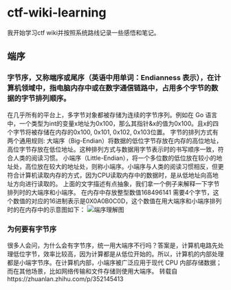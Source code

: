 # ctf-wiki-learning
我开始学习ctf wiki并按照系统路线记录一些感悟和笔记。
## 端序
### 字节序，又称端序或尾序（英语中用单词：Endianness 表示），在计算机领域中，指电脑内存中或在数字通信链路中，占用多个字节的数据的字节排列顺序。
在几乎所有的平台上，多字节对象都被存储为连续的字节序列。例如在 Go 语言中，一个类型为int的变量x地址为0x100，那么其指针&x的值为0x100。且x的四个字节将被存储在内存的0x100, 0x101, 0x102, 0x103位置。
字节的排列方式有两个通用规则:
大端序（Big-Endian）将数据的低位字节存放在内存的高位地址，高位字节存放在低位地址。这种排列方式与数据用字节表示时的书写顺序一致，符合人类的阅读习惯。
小端序（Little-Endian），将一个多位数的低位放在较小的地址处，高位放在较大的地址处，则称小端序。小端序与人类的阅读习惯相反，但更符合计算机读取内存的方式，因为CPU读取内存中的数据时，是从低地址向高地址方向进行读取的。
上面的文字描述有点抽象，我们拿一个例子来解释一下字节排列时的大端序和小端序。
在内存中存放整型数值168496141 需要4个字节，这个数值的对应的16进制表示是0X0A0B0C0D，这个数值在用大端序和小端序排列时的在内存中的示意图如下：
![端序理解图](https://pic3.zhimg.com/v2-233887068992518bb4eec56de043d1b2_r.jpg "端序理解图")
### 为何要有字节序
很多人会问，为什么会有字节序，统一用大端序不行吗？答案是，计算机电路先处理低位字节，效率比较高，因为计算都是从低位开始的。所以，计算机的内部处理都是小端字节序。在计算机内部，小端序被广泛应用于现代 CPU 内部存储数据；而在其他场景，比如网络传输和文件存储则使用大端序。
转载自https://zhuanlan.zhihu.com/p/352145413
